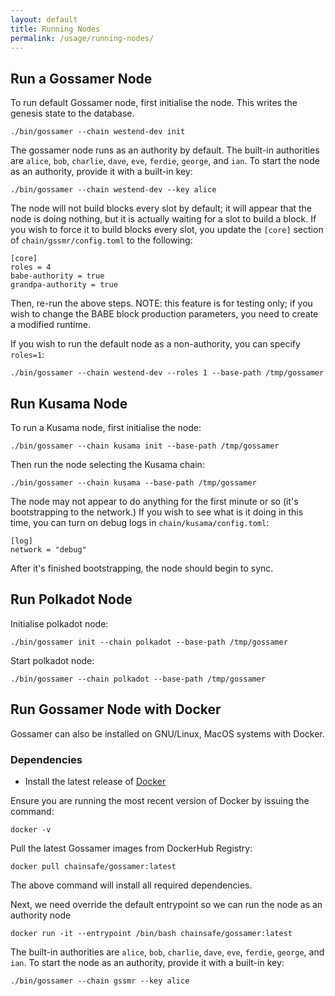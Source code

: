 ```yaml
---
layout: default
title: Running Nodes
permalink: /usage/running-nodes/
---
```


## Run a Gossamer Node

To run default Gossamer node, first initialise the node. This writes the genesis state to the database.
```
./bin/gossamer --chain westend-dev init
```

The gossamer node runs as an authority by default. The built-in authorities are `alice`, `bob`, `charlie`, `dave`, `eve`, `ferdie`, `george`, and `ian`. To start the node as an authority, provide it with a built-in key:
```
./bin/gossamer --chain westend-dev --key alice
```


The node will not build blocks every slot by default; it will appear that the node is doing nothing, but it is actually waiting for a slot to build a block. If you wish to force it to build blocks every slot, you update the `[core]` section of `chain/gssmr/config.toml` to the following:

```
[core]
roles = 4
babe-authority = true
grandpa-authority = true
```

Then, re-run the above steps. NOTE: this feature is for testing only; if you wish to change the BABE block production parameters, you need to create a modified runtime.

If you wish to run the default node as a non-authority, you can specify `roles=1`:
```
./bin/gossamer --chain westend-dev --roles 1 --base-path /tmp/gossamer
```

## Run Kusama Node

To run a Kusama node, first initialise the node:
```
./bin/gossamer --chain kusama init --base-path /tmp/gossamer
```

Then run the node selecting the Kusama chain:
```
./bin/gossamer --chain kusama --base-path /tmp/gossamer
```

The node may not appear to do anything for the first minute or so (it's bootstrapping to the network.) If you wish to see what is it doing in this time, you can turn on debug logs in `chain/kusama/config.toml`:

```
[log]
network = "debug"
```

After it's finished bootstrapping, the node should begin to sync. 

## Run Polkadot Node 

Initialise polkadot node:
```
./bin/gossamer init --chain polkadot --base-path /tmp/gossamer
```

Start polkadot node:
```
./bin/gossamer --chain polkadot --base-path /tmp/gossamer
```

## Run Gossamer Node with Docker

Gossamer can also be installed on GNU/Linux, MacOS systems with Docker. 

### Dependencies

- Install the latest release of [Docker](https://docs.docker.com/get-docker/)

Ensure you are running the most recent version of Docker by issuing the command: 

```
docker -v
```

Pull the latest Gossamer images from DockerHub Registry: 

```
docker pull chainsafe/gossamer:latest
```

The above command will install all required dependencies.  

Next, we need override the default entrypoint so we can run the node as an authority node

```
docker run -it --entrypoint /bin/bash chainsafe/gossamer:latest
```

The built-in authorities are `alice`, `bob`, `charlie`, `dave`, `eve`, `ferdie`, `george`, and `ian`. To start the node as an authority, provide it with a built-in key:
```
./bin/gossamer --chain gssmr --key alice
```
